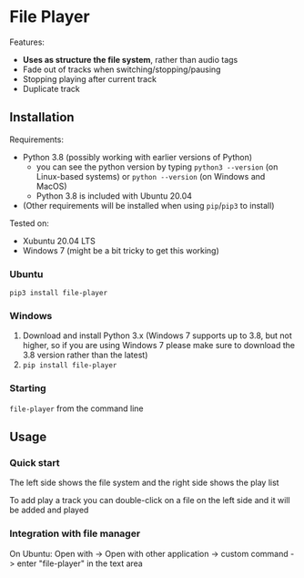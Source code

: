 # File Player

Features:
* **Uses as structure the file system**, rather than audio tags
* Fade out of tracks when switching/stopping/pausing
* Stopping playing after current track
* Duplicate track

## Installation

Requirements:
* Python 3.8 (possibly working with earlier versions of Python)
  * you can see the python version by typing `python3 --version` (on Linux-based systems) or `python --version` (on Windows and MacOS)
  * Python 3.8 is included with Ubuntu 20.04
* (Other requirements will be installed when using `pip`/`pip3` to install)

Tested on:
* Xubuntu 20.04 LTS
* Windows 7 (might be a bit tricky to get this working)

### Ubuntu

`pip3 install file-player`

### Windows

1. Download and install Python 3.x (Windows 7 supports up to 3.8, but not higher, so if you are using Windows 7 please make sure to download the 3.8 version rather than the latest)
2. `pip install file-player`

### Starting

`file-player` from the command line

## Usage

### Quick start

The left side shows the file system and the right side shows the play list

To add play a track you can double-click on a file on the left side and it will be added and played

### Integration with file manager

On Ubuntu: Open with -> Open with other application -> custom command -> enter "file-player" in the text area

